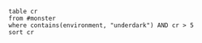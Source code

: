 ```dataview
table cr
from #monster
where contains(environment, "underdark") AND cr > 5
sort cr
```

